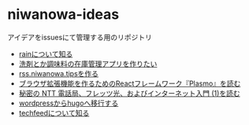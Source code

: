 # niwanowa-ideas

アイデアをissuesにて管理する用のリポジトリ

<!-- ISSUE_LIST_START -->
- [rainについて知る](https://github.com/niwanowa/niwanowa-ideas/issues/10)
- [洗剤とか調味料の在庫管理アプリを作りたい](https://github.com/niwanowa/niwanowa-ideas/issues/9)
- [rss.niwanowa.tipsを作る](https://github.com/niwanowa/niwanowa-ideas/issues/8)
- [ブラウザ拡張機能を作るためのReactフレームワーク『Plasmo』を読む](https://github.com/niwanowa/niwanowa-ideas/issues/6)
- [秘密の NTT 電話局、フレッツ光、およびインターネット入門 (1)を読む](https://github.com/niwanowa/niwanowa-ideas/issues/5)
- [wordpressからhugoへ移行する](https://github.com/niwanowa/niwanowa-ideas/issues/4)
- [techfeedについて知る](https://github.com/niwanowa/niwanowa-ideas/issues/2)
<!-- github actions: Updated on 2023-10-09 12:05:44 UTC-->
<!-- ISSUE_LIST_END -->
